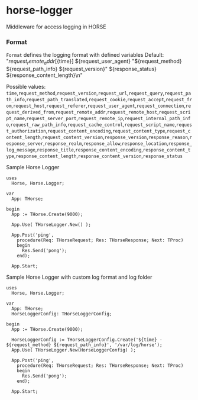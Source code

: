 # horse-logger
Middleware for access logging in HORSE

### Format
`Format` defines the logging format with defined variables
Default: "${request_remote_addr} [${time}] ${request_user_agent} "${request_method} ${request_path_info} ${request_version}" ${response_status} ${response_content_length}\n"

Possible values: `time`,`request_method`,`request_version`,`request_url`,`request_query`,`request_path_info`,`request_path_translated`,`request_cookie`,`request_accept`,`request_from`,`request_host`,`request_referer`,`request_user_agent`,`request_connection`,`request_derived_from`,`request_remote_addr`,`request_remote_host`,`request_script_name`,`request_server_port`,`request_remote_ip`,`request_internal_path_info`,`request_raw_path_info`,`request_cache_control`,`request_script_name`,`request_authorization`,`request_content_encoding`,`request_content_type`,`request_content_length`,`request_content_version`,`response_version`,`response_reason`,`response_server`,`response_realm`,`response_allow`,`response_location`,`response_log_message`,`response_title`,`response_content_encoding`,`response_content_type`,`response_content_length`,`response_content_version`,`response_status`

Sample Horse Logger
```delphi
uses
  Horse, Horse.Logger;

var
  App: THorse;

begin
  App := THorse.Create(9000);

  App.Use( THorseLogger.New() );

  App.Post('ping',
    procedure(Req: THorseRequest; Res: THorseResponse; Next: TProc)
    begin
      Res.Send('pong');
    end);

  App.Start;
```

Sample Horse Logger with custom log format and log folder
```delphi
uses
  Horse, Horse.Logger;

var
  App: THorse;
  HorseLoggerConfig: THorseLoggerConfig;

begin
  App := THorse.Create(9000);

  HorseLoggerConfig := THorseLoggerConfig.Create('${time} - ${request_method} ${request_path_info}', '/var/log/horse');
  App.Use( THorseLogger.New(HorseLoggerConfig) );

  App.Post('ping',
    procedure(Req: THorseRequest; Res: THorseResponse; Next: TProc)
    begin
      Res.Send('pong');
    end);

  App.Start;
```